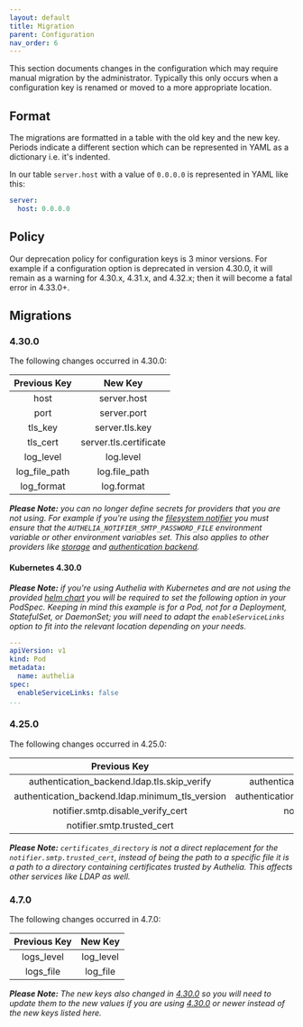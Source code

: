```yaml
---
layout: default
title: Migration
parent: Configuration
nav_order: 6
---
```


This section documents changes in the configuration which may require manual migration by the administrator. Typically
this only occurs when a configuration key is renamed or moved to a more appropriate location.

## Format

The migrations are formatted in a table with the old key and the new key. Periods indicate a different section which can
be represented in YAML as a dictionary i.e. it's indented.

In our table `server.host` with a value of `0.0.0.0` is represented in YAML like this:

```yaml
server:
  host: 0.0.0.0
```

## Policy

Our deprecation policy for configuration keys is 3 minor versions. For example if a configuration option is deprecated
in version 4.30.0, it will remain as a warning for 4.30.x, 4.31.x, and 4.32.x; then it will become a fatal error in
4.33.0+. 

## Migrations

### 4.30.0

The following changes occurred in 4.30.0:

|Previous Key |New Key               |
|:-----------:|:--------------------:|
|host         |server.host           |
|port         |server.port           |
|tls_key      |server.tls.key        |
|tls_cert     |server.tls.certificate|
|log_level    |log.level             |
|log_file_path|log.file_path         |
|log_format   |log.format            |

_**Please Note:** you can no longer define secrets for providers that you are not using. For example if you're using the 
[filesystem notifier](./notifier/filesystem.md) you must ensure that the `AUTHELIA_NOTIFIER_SMTP_PASSWORD_FILE` 
environment variable or other environment variables set. This also applies to other providers like 
[storage](./storage/index.md) and [authentication backend](./authentication/index.md)._

#### Kubernetes 4.30.0

_**Please Note:** if you're using Authelia with Kubernetes and are not using the provided [helm chart](https://charts.authelia.com)
you will be required to set the following option in your PodSpec. Keeping in mind this example is for a Pod, not for
a Deployment, StatefulSet, or DaemonSet; you will need to adapt the `enableServiceLinks` option to fit into the relevant
location depending on your needs._

```yaml
---
apiVersion: v1
kind: Pod
metadata:
  name: authelia
spec:
  enableServiceLinks: false
...
```

### 4.25.0

The following changes occurred in 4.25.0:

|Previous Key                                   |New Key                                        |
|:---------------------------------------------:|:---------------------------------------------:|
|authentication_backend.ldap.tls.skip_verify    |authentication_backend.ldap.tls.skip_verify    |
|authentication_backend.ldap.minimum_tls_version|authentication_backend.ldap.tls.minimum_version|
|notifier.smtp.disable_verify_cert              |notifier.smtp.tls.skip_verify                  |
|notifier.smtp.trusted_cert                     |certificates_directory                         |

_**Please Note:** `certificates_directory` is not a direct replacement for the `notifier.smtp.trusted_cert`, instead
of being the path to a specific file it is a path to a directory containing certificates trusted by Authelia. This
affects other services like LDAP as well._

### 4.7.0

The following changes occurred in 4.7.0:

|Previous Key|New Key  |
|:----------:|:-------:|
|logs_level  |log_level|
|logs_file   |log_file |

_**Please Note:** The new keys also changed in [4.30.0](#4.30.0) so you will need to update them to the new values if you
are using [4.30.0](#4.30.0) or newer instead of the new keys listed here._
